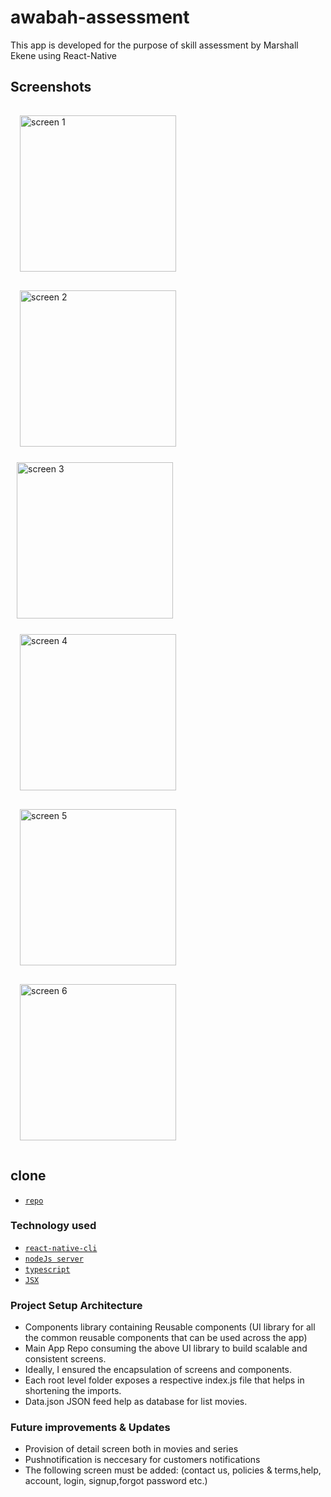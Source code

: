 # awabah-assessment

This app is developed for the purpose of skill assessment by Marshall Ekene using React-Native

## Screenshots
<div >
<img src="splash.jpeg" width="250" alt=" screen 1" style="padding:15px" />
<img src="movie.jpeg" width="250" alt="screen 2"  style="padding:15px" />
<img src="series.jpeg" width="250" alt="screen 3"  style="padding:10px" />
<img src="movie_filter.jpeg" width="250" alt="screen 4"  style="padding:15px" />
<img src="series_filter.jpeg" width="250" alt="screen 5"  style="padding:15px" />
<img src="search.jpeg" width="250" alt="screen 6"  style="padding:15px" />
</div>

## clone

<docgen-index>

* [`repo`](https://github.com/marshalsoft/awabah-assessment.git)

</docgen-index>

### Technology used
<docgen-index>

* [`react-native-cli`](https://reactnative.dev
)
* [`nodeJs server`](https://nodejs.org)
* [`typescript`](https://www.typescriptlang.org/)
* [`JSX`](https://reactjs.org/docs/introducing-jsx.html)

</docgen-index>

### Project Setup Architecture

* Components library containing Reusable components (UI library for all the common reusable components that can be used across the app)
* Main App Repo consuming the above UI library to build scalable and consistent screens.
* Ideally, I ensured the encapsulation of screens and components.
* Each root level folder exposes a respective index.js file that helps in shortening the imports.
* Data.json JSON feed help as database for list movies.

### Future improvements & Updates
* Provision of detail screen both in movies and series
* Pushnotification is neccesary for customers notifications
* The following screen must be added: (contact us, policies & terms,help, account, login, signup,forgot password etc.)


